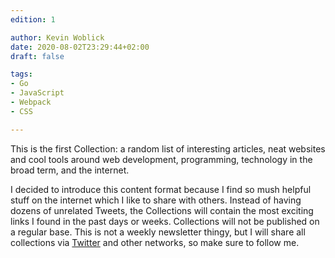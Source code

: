 ```yaml
---
edition: 1

author: Kevin Woblick
date: 2020-08-02T23:29:44+02:00
draft: false

tags:
- Go
- JavaScript
- Webpack
- CSS

---
```


This is the first Collection: a random list of interesting articles, neat websites and cool tools around web development, programming, technology in the broad term, and the internet.

I decided to introduce this content format because I find so mush helpful stuff on the internet which I like to share with others. Instead of having dozens of unrelated Tweets, the Collections will contain the most exciting links I found in the past days or weeks. Collections will not be published on a regular base. This is not a weekly newsletter thingy, but I will share all collections via [Twitter](https://twitter.com/kovah_kvh) and other networks, so make sure to follow me.
